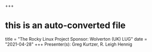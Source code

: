 +++
# this is an auto-converted file
title = "The Rocky Linux Project Sponsor: Wolverton (UK) LUG"
date = "2021-04-28"
+++
Presenter(s): Greg Kurtzer, R. Leigh Hennig

